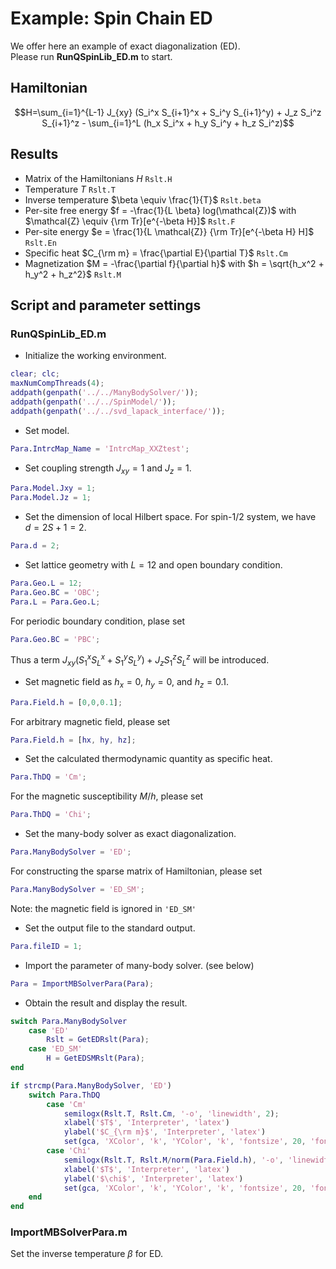 # Example\: Spin Chain ED
We offer here an example of exact diagonalization (ED). \
Please run **RunQSpinLib_ED.m** to start.

## Hamiltonian ##
$$H=\sum_{i=1}^{L-1} J_{xy} (S_i^x S_{i+1}^x + S_i^y S_{i+1}^y) + J_z S_i^z S_{i+1}^z - \sum_{i=1}^L (h_x S_i^x + h_y S_i^y + h_z S_i^z)$$

## Results ##
* Matrix of the Hamiltonians $H$ ```Rslt.H```
* Temperature $T$ ```Rslt.T```
* Inverse temperature $\beta \equiv \frac{1}{T}$ ```Rslt.beta```
* Per-site free energy $f = -\frac{1}{L \beta} log(\mathcal{Z})$ with $\mathcal{Z} \equiv {\rm Tr}[e^{-\beta H}]$ ```Rslt.F```
* Per-site energy $e = \frac{1}{L \mathcal{Z}} {\rm Tr}[e^{-\beta H} H]$ ```Rslt.En```
* Specific heat $C_{\rm m} = \frac{\partial E}{\partial T}$ ```Rslt.Cm```
* Magnetization $M = -\frac{\partial f}{\partial h}$ with $h = \sqrt{h_x^2 + h_y^2 + h_z^2}$ ```Rslt.M```
  
## Script and parameter settings ##

### RunQSpinLib_ED.m ###
* Initialize the working environment.
```matlab
clear; clc;
maxNumCompThreads(4);
addpath(genpath('../../ManyBodySolver/'));
addpath(genpath('../../SpinModel/'));
addpath(genpath('../../svd_lapack_interface/'));
```
* Set model.
```matlab
Para.IntrcMap_Name = 'IntrcMap_XXZtest';
```
* Set coupling strength $J_{xy}=1$ and $J_z=1$.
```matlab
Para.Model.Jxy = 1; 
Para.Model.Jz = 1;
```

* Set the dimension of local Hilbert space. For spin-1/2 system, we have $d=2S+1=2$.
```matlab
Para.d = 2;
```
* Set lattice geometry with $L=12$ and open boundary condition.
```matlab
Para.Geo.L = 12;
Para.Geo.BC = 'OBC';
Para.L = Para.Geo.L;
```
For periodic boundary condition, plase set
```matlab
Para.Geo.BC = 'PBC';
```
Thus a term $J_{xy} (S_1^x S_{L}^x + S_1^y S_{L}^y) + J_z S_1^z S_{L}^z$ will be introduced.

* Set magnetic field as $h_x=0$, $h_y=0$, and $h_z=0.1$.
```matlab
Para.Field.h = [0,0,0.1];
```
For arbitrary magnetic field, please set
```matlab
Para.Field.h = [hx, hy, hz];
``` 

* Set the calculated thermodynamic quantity as specific heat.
```matlab
Para.ThDQ = 'Cm';
```
For the magnetic susceptibility $M/h$, please set
```matlab
Para.ThDQ = 'Chi';
```

* Set the many-body solver as exact diagonalization.
```matlab
Para.ManyBodySolver = 'ED';
```
For constructing the sparse matrix of Hamiltonian, please set
```matlab
Para.ManyBodySolver = 'ED_SM';
```
Note: the magnetic field is ignored in ```'ED_SM'```

* Set the output file to the standard output.
```matlab
Para.fileID = 1;
```

* Import the parameter of many-body solver. (see below)
```matlab
Para = ImportMBSolverPara(Para);
```

* Obtain the result and display the result.
```matlab
switch Para.ManyBodySolver
    case 'ED'
        Rslt = GetEDRslt(Para);
    case 'ED_SM'
        H = GetEDSMRslt(Para);
end

if strcmp(Para.ManyBodySolver, 'ED')
    switch Para.ThDQ
        case 'Cm'
            semilogx(Rslt.T, Rslt.Cm, '-o', 'linewidth', 2);
            xlabel('$T$', 'Interpreter', 'latex')
            ylabel('$C_{\rm m}$', 'Interpreter', 'latex')
            set(gca, 'XColor', 'k', 'YColor', 'k', 'fontsize', 20, 'fontname', 'times new roman', 'linewidth', 1.5)
        case 'Chi'
            semilogx(Rslt.T, Rslt.M/norm(Para.Field.h), '-o', 'linewidth', 2);
            xlabel('$T$', 'Interpreter', 'latex')
            ylabel('$\chi$', 'Interpreter', 'latex')
            set(gca, 'XColor', 'k', 'YColor', 'k', 'fontsize', 20, 'fontname', 'times new roman', 'linewidth', 1.5)
    end
end
```

### ImportMBSolverPara.m ###
Set the inverse temperature $\beta$ for ED.



